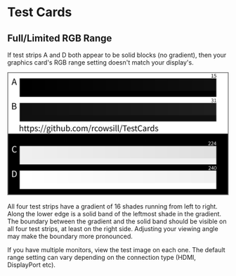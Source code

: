 # Test Cards

## Full/Limited RGB Range

If test strips A and D both appear to be solid blocks (no gradient), then your graphics card's RGB range setting doesn't match your display's.

![Test card for full/limited RGB range](RangeTest.png)

All four test strips have a gradient of 16 shades running from left to right. Along the lower edge is a solid band of the leftmost shade in the gradient. The boundary between the gradient and the solid band should be visible on all four test strips, at least on the right side. Adjusting your viewing angle may make the boundary more pronounced.

If you have multiple monitors, view the test image on each one. The default range setting can vary depending on the connection type (HDMI, DisplayPort etc).
